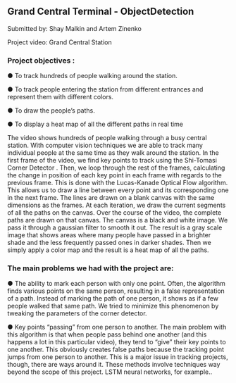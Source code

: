 ## Grand Central Terminal - ObjectDetection

Submitted by: Shay Malkin and Artem Zinenko 

Project video: Grand Central Station

### Project objectives :

● To track hundreds of people walking around the station.

● To track people entering the station from different entrances and represent
them with different colors.

● To draw the people’s paths.

● To display a heat map of all the different paths in real time

The video shows hundreds of people walking through a busy central station.
With computer vision techniques we are able to track many individual people at the
same time as they walk around the station.
In the first frame of the video, we find key points to track using the Shi-Tomasi
Corner Detector .
Then, we loop through the rest of the frames, calculating the change in position of
each key point in each frame with regards to the previous frame. This is done with
the Lucas-Kanade Optical Flow algorithm. This allows us to draw a line between
every point and its corresponding one in the next frame.
The lines are drawn on a blank canvas with the same dimensions as the frames.
At each iteration, we draw the current segments of all the paths on the canvas.
Over the course of the video, the complete paths are drawn on that canvas.
The canvas is a black and white image. We pass it through a gaussian filter to
smooth it out. The result is a gray scale image that shows areas where many people
have passed in a brighter shade and the less frequently passed ones in darker
shades. Then we simply apply a color map and the result is a heat map of all the
paths.

### The main problems we had with the project are:

● The ability to mark each person with only one point.
Often, the algorithm finds various points on the same person, resulting in a
false representation of a path. Instead of marking the path of one person, it
shows as if a few people walked that same path.
We tried to minimize this phenomenon by tweaking the parameters of the
corner detector.

● Key points “passing” from one person to another.
The main problem with this algorithm is that when people pass behind one
another (and this happens a lot in this particular video), they tend to “give”
their key points to one another. This obviously creates false paths because
the tracking point jumps from one person to another.
This is a major issue in tracking projects, though, there are ways around it.
These methods involve techniques way beyond the scope of this project.
LSTM neural networks, for example..
